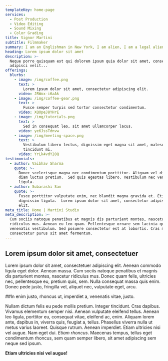 ```yaml
---
templateKey: home-page
services:
  - Post Production
  - Video Editing
  - Sound Mixing
  - Color Grading
title: Signor Martini
subtitle: Filmmaker
summary: I am an Englishman in New York, I am alien, I am a legal alien, I am an English Man in New York
heading: Lorem ipsum dolor sit amet
description: >-
  Neque porro quisquam est qui dolorem ipsum quia dolor sit amet, consectetur,
  adipisci velit...
offerings:
  blurbs:
    - image: /img/coffee.png
      text: >
        Lorem ipsum dolor sit amet, consectetur adipiscing elit.
      video: JRWox-i6aAk
    - image: /img/coffee-gear.png
      text: >
        Fusce semper turpis sed tortor consectetur condimentum. 
      video: XQOpeJ8YHrE
    - image: /img/tutorials.png
      text: >
        Sed in consequat leo, sit amet ullamcorper lacus.
      video: ye6JssTdnvw
    - image: /img/meeting-space.png
      text: >
        Vestibulum libero lectus, dignissim eget magna sit amet, malesuada
        tincidunt mi.
      video: YrLk4vdY28Q
testimonials:
  - author: Vaibhav Sharma
    quote: >-
      Donec scelerisque magna nec condimentum porttitor. Aliquam vel diam sed
      diam luctus pretium.  Sed quis egestas libero. Vestibulum nec venenatis
      ligula. 
  - author: Subarashi San
    quote: >-
      Fusce porttitor vulputate enim, nec blandit magna gravida et. Etiam et
      dignissim ligula.  Lorem ipsum dolor sit amet, consectetur adipiscing
      elit.
meta_title: Home | Martini Studio
meta_description: >-
  Cum sociis natoque penatibus et magnis dis parturient montes, nascetur
  ridiculus mus. Aenean eu leo quam. Pellentesque ornare sem lacinia quam
  venenatis vestibulum. Sed posuere consectetur est at lobortis. Cras mattis
  consectetur purus sit amet fermentum.
---
```

## Lorem ipsum dolor sit amet, consectetuer

Lorem ipsum dolor sit amet, consectetuer adipiscing elit. Aenean commodo ligula eget dolor. 
Aenean massa. Cum sociis natoque penatibus et magnis dis parturient montes, nascetur ridiculus 
mus. Donec quam felis, ultricies nec, pellentesque eu, pretium quis, sem. Nulla consequat massa 
quis enim. Donec pede justo, fringilla vel, aliquet nec, vulputate eget, arcu.

##In enim justo, rhoncus ut, imperdiet a, venenatis vitae, justo. 

Nullam dictum felis eu pede mollis 
pretium. Integer tincidunt. Cras dapibus. Vivamus elementum semper nisi. Aenean vulputate eleifend tellus. 
Aenean leo ligula, porttitor eu, consequat vitae, eleifend ac, enim. Aliquam lorem ante, dapibus in, viverra 
quis, feugiat a, tellus. Phasellus viverra nulla ut metus varius laoreet. Quisque rutrum. Aenean imperdiet. 
Etiam ultricies nisi vel augue.  Nam eget dui. _Etiam rhoncus_. Maecenas 
tempus, tellus eget condimentum rhoncus, sem quam semper libero, sit amet adipiscing sem neque sed ipsum. 

**Etiam ultricies nisi vel augue!**
